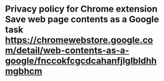 # Privacy policy for Chrome extension Save web page contents as a Google task https://chromewebstore.google.com/detail/web-contents-as-a-google/fnccokfcgcdcahanfjlglbldhhmgbhcm